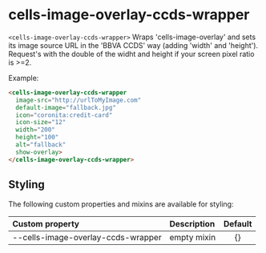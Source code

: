 # cells-image-overlay-ccds-wrapper

`<cells-image-overlay-ccds-wrapper>` Wraps 'cells-image-overlay' and sets its image source URL in the 'BBVA CCDS' way (adding 'width' and 'height'). Request's with the double of the widht and height if your screen pixel ratio is >=2.

Example:
```html
<cells-image-overlay-ccds-wrapper
  image-src="http://urlToMyImage.com"
  default-image="fallback.jpg"
  icon="coronita:credit-card"
  icon-size="12"
  width="200"
  height="100"
  alt="fallback"
  show-overlay>
</cells-image-overlay-ccds-wrapper>
```

## Styling

The following custom properties and mixins are available for styling:

| Custom property | Description     | Default        |
|:----------------|:----------------|:--------------:|
| --cells-image-overlay-ccds-wrapper  | empty mixin     | {}             |

